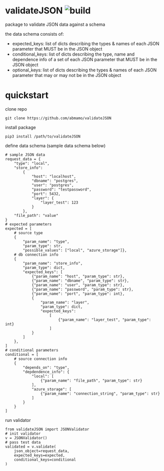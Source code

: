 # validateJSON ![build](https://github.com/abmamo/validateJSON/workflows/build/badge.svg?branch=main)
package to validate JSON data against a schema

the data schema consists of:
- expected_keys: list of dicts describing the types & names
                 of each JSON parameter that MUST be in the
                 JSON object
- conditional_keys: list of dicts describing the type, name
                    and dependence info of a set of each JSON
                    parameter that MUST be in the JSON
                    object
- optional_keys: list of dicts describing the types & names
                 of each JSON parameter that may or may not
                 be in the JSON object
# quickstart
clone repo
```
git clone https://github.com/abmamo/validateJSON
```
install package
```
pip3 install /path/to/validateJSON
```
define data schema (sample data schema below)
```
# sample JSON data
request_data = {
    "type": "local",
    "store_info":
        {
            "host": "localhost",
            "dbname": "postgres",
            "user": "postgres",
            "password": "testpassword",
            "port": 5432,
            "layer": {
                "layer_test": 123
            }
        },
    "file_path": "value"
}
# expected parameters
expected = [
    # source type
    {
        "param_name": "type",
        "param_type": str,
        "possible_values": ["local", "azure_storage"]},
    # db connection info
    {
        "param_name": "store_info",
        "param_type": dict,
        "expected_keys": [
            {"param_name": "host", "param_type": str},
            {"param_name": "dbname", "param_type": str},
            {"param_name": "user", "param_type": str},
            {"param_name": "password", "param_type": str},
            {"param_name": "port", "param_type": int},
            {
                "param_name": "layer",
                "param_type": dict,
                "expected_keys":
                    [
                        {"param_name": "layer_test", "param_type": int}
                    ]
            }
        ]
    },
]
# conditional parameters
conditional = [
    # source connection info
    {
        "depends_on": "type",
        "depdendence_info": {
            "local": [
                {"param_name": "file_path", "param_type": str}
            ],
            "azure_storage": [
                {"param_name": "connection_string", "param_type": str}
            ]
        }
    }
]
```
run validator
```
from validateJSON import JSONValidator
# init validator
v = JSONValidator()
# pass test data
validated = v.validate(
    json_object=request_data,
    expected_keys=expected,
    conditional_keys=conditional
)
```
